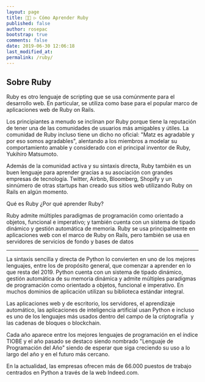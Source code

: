 ```yaml
---
layout: page
title: 👨‍🚀 ▷ Cómo Aprender Ruby
published: false
author: rosepac
bootstrap: true
comments: false
date: 2019-06-30 12:06:18
last_modified_at: 
permalink: /ruby/
---
```


## Sobre Ruby

Ruby es otro lenguaje de scripting que se usa comúnmente para el desarrollo web. En particular, se utiliza como base para el popular marco de aplicaciones web de Ruby on Rails.

Los principiantes a menudo se inclinan por Ruby porque tiene la reputación de tener una de las comunidades de usuarios más amigables y útiles. La comunidad de Ruby incluso tiene un dicho no oficial: "Matz es agradable y por eso somos agradables", alentando a los miembros a modelar su comportamiento amable y considerado con el principal inventor de Ruby, Yukihiro Matsumoto.

Además de la comunidad activa y su sintaxis directa, Ruby también es un buen lenguaje para aprender gracias a su asociación con grandes empresas de tecnología. Twitter, Airbnb, Bloomberg, Shopify y un sinnúmero de otras startups han creado sus sitios web utilizando Ruby on Rails en algún momento.

Qué es Ruby
¿Por qué aprender Ruby?

Ruby admite múltiples paradigmas de programación como orientado a objetos, funcional e imperativo; y también cuenta con un sistema de tipado dinámico y gestión automática de memoria. Ruby se usa principalmente en aplicaciones web con el marco de Ruby on Rails, pero también se usa en servidores de servicios de fondo y bases de datos

---

La sintaxis sencilla y directa de Python lo convierten en uno de los mejores lenguajes, entre los de propósito general, que comenzar a aprender en lo que resta del 2019. Python cuenta con un sistema de tipado dinámico, gestión automática de su memoria dinámica y admite múltiples paradigmas de programación como orientado a objetos, funcional e imperativo. En muchos dominios de aplicación utilizan su biblioteca estándar integral.

Las aplicaciones web y de escritorio, los servidores, el aprendizaje automático, las aplicaciones de inteligencia artificial usan Python e incluso es uno de los lenguajes más usados dentro del campo de la criptografía  y las cadenas de bloques o blockchain.

Cada año aparece entre los mejores lenguajes de programación en el índice TIOBE y el año pasado se destaco siendo nombrado "Lenguaje de Programación del Año" siendo de esperar que siga creciendo su uso a lo largo del año y en el futuro más cercano.

En la actualidad, las empresas ofrecen más de 66.000 puestos de trabajo centrados en Python a través de la web Indeed.com.